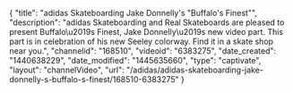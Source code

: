 {
    "title": "adidas Skateboarding Jake Donnelly's \"Buffalo's Finest\"",
    "description": "adidas Skateboarding and Real Skateboards are pleased to present Buffalo\u2019s Finest, Jake Donnelly\u2019s new video part. This part is in celebration of his new Seeley colorway. Find it in a skate shop near you.",
    "channelid": "168510",
    "videoid": "6383275",
    "date_created": "1440638229",
    "date_modified": "1445635660",
    "type": "captivate",
    "layout": "channelVideo",
    "url": "\/adidas\/adidas-skateboarding-jake-donnelly-s-buffalo-s-finest\/168510-6383275"
}